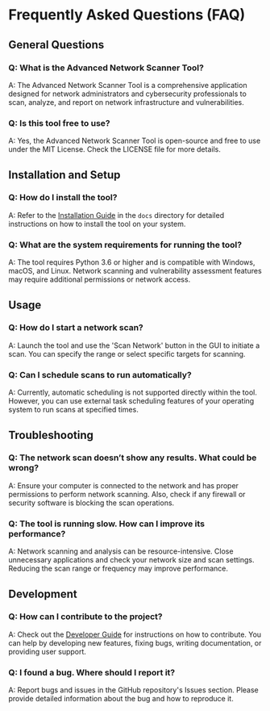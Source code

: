 
# Frequently Asked Questions (FAQ)

## General Questions

### Q: What is the Advanced Network Scanner Tool?
A: The Advanced Network Scanner Tool is a comprehensive application designed for network administrators and cybersecurity professionals to scan, analyze, and report on network infrastructure and vulnerabilities.

### Q: Is this tool free to use?
A: Yes, the Advanced Network Scanner Tool is open-source and free to use under the MIT License. Check the LICENSE file for more details.

## Installation and Setup

### Q: How do I install the tool?
A: Refer to the [Installation Guide](installation.md) in the `docs` directory for detailed instructions on how to install the tool on your system.

### Q: What are the system requirements for running the tool?
A: The tool requires Python 3.6 or higher and is compatible with Windows, macOS, and Linux. Network scanning and vulnerability assessment features may require additional permissions or network access.

## Usage

### Q: How do I start a network scan?
A: Launch the tool and use the 'Scan Network' button in the GUI to initiate a scan. You can specify the range or select specific targets for scanning.

### Q: Can I schedule scans to run automatically?
A: Currently, automatic scheduling is not supported directly within the tool. However, you can use external task scheduling features of your operating system to run scans at specified times.

## Troubleshooting

### Q: The network scan doesn’t show any results. What could be wrong?
A: Ensure your computer is connected to the network and has proper permissions to perform network scanning. Also, check if any firewall or security software is blocking the scan operations.

### Q: The tool is running slow. How can I improve its performance?
A: Network scanning and analysis can be resource-intensive. Close unnecessary applications and check your network size and scan settings. Reducing the scan range or frequency may improve performance.

## Development

### Q: How can I contribute to the project?
A: Check out the [Developer Guide](developer_guide.md) for instructions on how to contribute. You can help by developing new features, fixing bugs, writing documentation, or providing user support.

### Q: I found a bug. Where should I report it?
A: Report bugs and issues in the GitHub repository's Issues section. Please provide detailed information about the bug and how to reproduce it.

